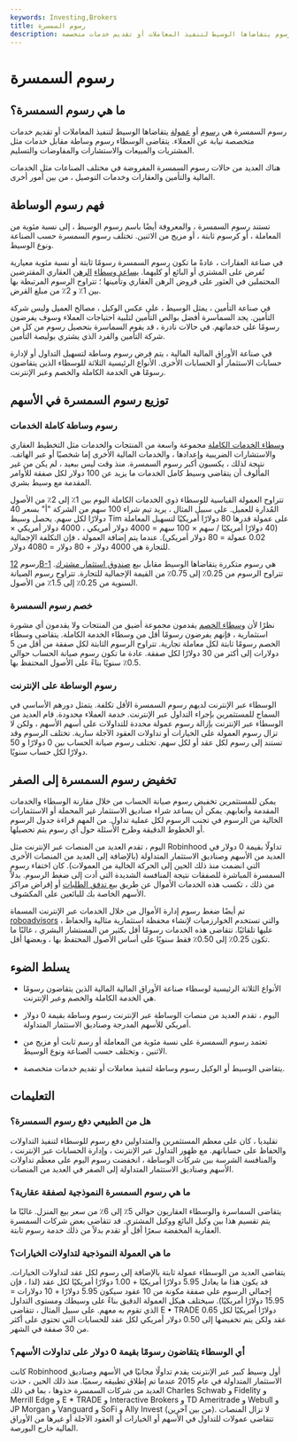 ```yaml
---
keywords: Investing,Brokers
title: رسوم السمسرة
description: رسوم السمسرة هي رسوم يتقاضاها الوسيط لتنفيذ المعاملات أو تقديم خدمات متخصصة.
---
```


# رسوم السمسرة
## ما هي رسوم السمسرة؟

رسوم السمسرة هي [رسوم](/fee) أو [عمولة](/commission) يتقاضاها الوسيط لتنفيذ المعاملات أو تقديم خدمات متخصصة نيابة عن العملاء. يتقاضى الوسطاء رسوم وساطة مقابل خدمات مثل المشتريات والمبيعات والاستشارات والمفاوضات والتسليم.

هناك العديد من حالات رسوم السمسرة المفروضة في مختلف الصناعات مثل الخدمات المالية والتأمين والعقارات وخدمات التوصيل ، من بين أمور أخرى.

## فهم رسوم الوساطة

تستند رسوم السمسرة ، والمعروفة أيضًا باسم رسوم الوسيط ، إلى نسبة مئوية من المعاملة ، أو كرسوم ثابتة ، أو مزيج من الاثنين. تختلف رسوم السمسرة حسب الصناعة ونوع الوسيط.

في صناعة العقارات ، عادةً ما تكون رسوم السمسرة رسومًا ثابتة أو نسبة مئوية معيارية تُفرض على المشتري أو البائع أو كليهما. [يساعد وسطاء](/mortgagebroker) [الرهن](/mortgagebroker) العقاري المقترضين المحتملين في العثور على قروض الرهن العقاري وتأمينها ؛ تتراوح الرسوم المرتبطة بها بين 1٪ و 2٪ من مبلغ القرض.

في صناعة التأمين ، يمثل الوسيط ، على عكس الوكيل ، مصالح العميل وليس شركة التأمين. يجد السماسرة أفضل بوالص التأمين لتلبية احتياجات العملاء وسوف يفرضون رسومًا على خدماتهم. في حالات نادرة ، قد يقوم السماسرة بتحصيل رسوم من كل من شركة التأمين والفرد الذي يشتري بوليصة التأمين.

في صناعة الأوراق المالية المالية ، يتم فرض رسوم وساطة لتسهيل التداول أو لإدارة حسابات الاستثمار أو الحسابات الأخرى. الأنواع الرئيسية الثلاثة للوسطاء الذين يتقاضون رسومًا هي الخدمة الكاملة والخصم وعبر الإنترنت.

## توزيع رسوم السمسرة في الأسهم

### رسوم وساطة كاملة الخدمات

[وسطاء الخدمات الكاملة](/fullservicebroker) مجموعة واسعة من المنتجات والخدمات مثل التخطيط العقاري والاستشارات الضريبية وإعدادها ، والخدمات المالية الأخرى إما شخصيًا أو عبر الهاتف. نتيجة لذلك ، يكسبون أكبر رسوم السمسرة. منذ وقت ليس ببعيد ، لم يكن من غير المألوف أن يتقاضى وسيط كامل الخدمات ما يزيد عن 100 دولار لكل صفقة للأوامر المقدمة مع وسيط بشري.

تتراوح العمولة القياسية للوسطاء ذوي الخدمات الكاملة اليوم بين 1٪ إلى 2٪ من الأصول المُدارة للعميل. على سبيل المثال ، يريد تيم شراء 100 سهم من الشركة "أ" بسعر 40 دولارًا لكل سهم. يحصل وسيط Tim على عمولة قدرها 80 دولارًا أمريكيًا لتسهيل المعاملة (40 دولارًا أمريكيًا / سهم × 100 سهم = 4000 دولار أمريكي ، 4000 دولار أمريكي × 0.02 عمولة = 80 دولار أمريكي). عندما يتم إضافة العمولة ، فإن التكلفة الإجمالية للتجارة هي 4000 دولار + 80 دولار = 4080 دولار.

رسوم [12B-1](/12b-1fees) هي رسوم متكررة يتقاضاها الوسيط مقابل بيع [صندوق استثمار مشترك](/mutualfund). تتراوح الرسوم من 0.25٪ إلى 0.75٪ من القيمة الإجمالية للتجارة. تتراوح رسوم الصيانة السنوية من 0.25٪ إلى 1.5٪ من الأصول.

### خصم رسوم السمسرة

نظرًا لأن [وسطاء الخصم](/discountbroker) يقدمون مجموعة أضيق من المنتجات ولا يقدمون أي مشورة استثمارية ، فإنهم يفرضون رسومًا أقل من وسطاء الخدمة الكاملة. يتقاضى وسطاء الخصم رسومًا ثابتة لكل معاملة تجارية. تتراوح الرسوم الثابتة لكل صفقة من أقل من 5 دولارات إلى أكثر من 30 دولارًا لكل صفقة. عادة ما تكون رسوم صيانة الحساب حوالي 0.5٪ سنويًا بناءً على الأصول المحتفظ بها.

### رسوم الوساطة على الإنترنت

الوسطاء عبر الإنترنت لديهم رسوم السمسرة الأقل تكلفة. يتمثل دورهم الأساسي في السماح للمستثمرين بإجراء التداول عبر الإنترنت. خدمة العملاء محدودة. قام العديد من الوسطاء عبر الإنترنت بإزالة رسوم عمولة محددة للتداولات على أسهم الأسهم ، ولكن لا تزال رسوم العمولة على الخيارات أو تداولات العقود الآجلة سارية. تختلف الرسوم وقد تستند إلى رسوم لكل عقد أو لكل سهم. تختلف رسوم صيانة الحساب بين 0 دولارًا و 50 دولارًا لكل حساب سنويًا.

## تخفيض رسوم السمسرة إلى الصفر

يمكن للمستثمرين تخفيض رسوم صيانة الحساب من خلال مقارنة الوسطاء والخدمات المقدمة وأتعابهم. يمكن أن يساعد شراء صناديق الاستثمار غير المحملة أو الاستثمارات الخالية من الرسوم في تجنب الرسوم لكل عملية تداول. من المهم قراءة جدول الرسوم أو الخطوط الدقيقة وطرح الأسئلة حول أي رسوم يتم تحصيلها.

اليوم ، تقدم العديد من المنصات عبر الإنترنت مثل Robinhood تداولًا بقيمة 0 دولار في العديد من الأسهم وصناديق الاستثمار المتداولة (بالإضافة إلى العديد من المنصات الأخرى التي انضمت منذ ذلك الحين إلى الحركة الخالية من العمولات). كان اختفاء رسوم السمسرة المباشرة للصفقات نتيجة المنافسة الشديدة التي أدت إلى ضغط الرسوم. بدلاً من ذلك ، تكسب هذه الخدمات الأموال عن طريق [بيع تدفق الطلبات](/paymentoforderflow) أو إقراض مراكز الأسهم الخاصة بك للبائعين على المكشوف.

تم أيضًا ضغط رسوم إدارة الأموال من خلال الخدمات عبر الإنترنت المسماة [roboadvisors](/roboadvisor-roboadviser) ، والتي تستخدم الخوارزميات لإنشاء محفظة استثمارية مثالية والحفاظ عليها تلقائيًا. تتقاضى هذه الخدمات رسومًا أقل بكثير من المستشار البشري ، غالبًا ما تكون 0.25٪ إلى 0.50٪ فقط سنويًا على أساس الأصول المحتفظ بها ، وبعضها أقل.

## يسلط الضوء

- الأنواع الثلاثة الرئيسية لوسطاء صناعة الأوراق المالية المالية الذين يتقاضون رسومًا هي الخدمة الكاملة والخصم وعبر الإنترنت.

- اليوم ، تقدم العديد من منصات الوساطة عبر الإنترنت رسوم وساطة بقيمة 0 دولار أمريكي للأسهم المدرجة وصناديق الاستثمار المتداولة.

- تعتمد رسوم السمسرة على نسبة مئوية من المعاملة أو رسم ثابت أو مزيج من الاثنين ، وتختلف حسب الصناعة ونوع الوسيط.

- يتقاضى الوسيط أو الوكيل رسوم وساطة لتنفيذ معاملات أو تقديم خدمات متخصصة.

## التعليمات

### هل من الطبيعي دفع رسوم السمسرة؟

تقليديا ، كان على معظم المستثمرين والمتداولين دفع رسوم للوسطاء لتنفيذ التداولات والحفاظ على حساباتهم. مع ظهور التداول عبر الإنترنت ، وإدارة الحسابات عبر الإنترنت ، والمنافسة الشرسة بين شركات الوساطة ، انخفضت رسوم اليوم على معظم تداولات الأسهم وصناديق الاستثمار المتداولة إلى الصفر في العديد من المنصات.

### ما هي رسوم السمسرة النموذجية لصفقة عقارية؟

يتقاضى السماسرة والوسطاء العقاريون حوالي 5٪ إلى 6٪ من سعر بيع المنزل. غالبًا ما يتم تقسيم هذا بين وكيل البائع ووكيل المشتري. قد تتقاضى بعض شركات السمسرة العقارية المخفضة سعرًا أقل أو تقدم بدلاً من ذلك خدمة رسوم ثابتة.

### ما هي العمولة النموذجية لتداولات الخيارات؟

يتقاضى العديد من الوسطاء عمولة ثابتة بالإضافة إلى رسوم لكل عقد لتداولات الخيارات. قد يكون هذا ما يعادل 5.95 دولارًا أمريكيًا + 1.00 دولارًا أمريكيًا لكل عقد (لذا ، فإن إجمالي الرسوم على صفقة مكونة من 10 عقود سيكون 5.95 دولارًا + 10 دولارات = 15.95 دولارًا أمريكيًا). سيختلف هيكل العمولة الدقيق بناءً على وسيطك ومستوى التداول الذي تقوم به معهم. على سبيل المثال ، تتقاضى E • TRADE 0.65 دولارًا أمريكيًا لكل عقد ولكن يتم تخفيضها إلى 0.50 دولار أمريكي لكل عقد للحسابات التي تحتوي على أكثر من 30 صفقة في الشهر.

### أي الوسطاء يتقاضون رسومًا بقيمة 0 دولار على تداولات الأسهم؟

كانت Robinhood أول وسيط كبير عبر الإنترنت يقدم تداولًا مجانيًا في الأسهم وصناديق الاستثمار المتداولة في عام 2015 عندما تم إطلاق تطبيقه رسميًا. منذ ذلك الحين ، حذت العديد من شركات السمسرة حذوها ، بما في ذلك Charles Schwab و Fidelity و Merrill Edge و E * TRADE و Interactive Brokers و TD Ameritrade و Webull و JP Morgan و Vanguard و SoFi و Ally Invest (من بين آخرين). لا تزال المنصات تتقاضى عمولات للتداول في الأسهم أو الخيارات أو العقود الآجلة أو غيرها من الأوراق المالية خارج البورصة.


